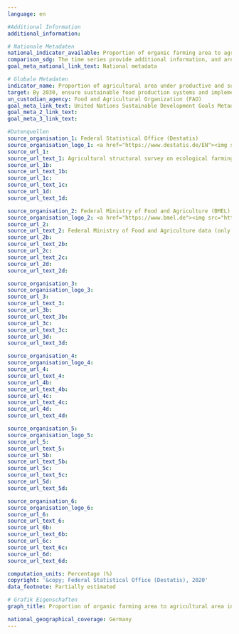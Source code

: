 ```yaml
---
language: en

#Additional Information
additional_information: 

# Nationale Metadaten
national_indicator_available: Proportion of organic farming area to agricultural area in total
comparison_sdg: The time series provide additional information, and are not compliant with the global metadata.
goal_meta_national_link_text: National metadata

# Globale Metadaten
indicator_name: Proportion of agricultural area under productive and sustainable agriculture
target: By 2030, ensure sustainable food production systems and implement resilient agricultural practices that increase productivity and production, that help maintain ecosystems, that strengthen capacity for adaptation to climate change, extreme weather, drought, flooding and other disasters and that progressively improve land and soil quality
un_custodian_agency: Food and Agricultural Organization (FAO)
goal_meta_link_text: United Nations Sustainable Development Goals Metadata
goal_meta_2_link_text: 
goal_meta_3_link_text: 

#Datenquellen
source_organisation_1: Federal Statistical Office (Destatis)
source_organisation_logo_1: <a href="https://www.destatis.de/EN"><img src="https://g205sdgs.github.io/sdg-indicators/public/OrgImgEndestatis.png" alt="Logo destatis " style="height: 60px; width: 148px" /></a>
source_url_1: 
source_url_text_1: Agricultural structural survey on ecological farming- subject-matter series 3, series 2.2.1 (only available in German)
source_url_1b: 
source_url_text_1b: 
source_url_1c: 
source_url_text_1c: 
source_url_1d: 
source_url_text_1d: 

source_organisation_2: Federal Ministry of Food and Agriculture (BMEL)
source_organisation_logo_2: <a href="https://www.bmel.de"><img src="https://g205sdgs.github.io/sdg-indicators/public/OrgImgEnbmel.png" alt="Logo bmel " style="height: 60px; width: 148px" /></a>
source_url_2: 
source_url_text_2: Federal Ministry of Food and Agriculture data (only available in German)
source_url_2b: 
source_url_text_2b: 
source_url_2c: 
source_url_text_2c: 
source_url_2d: 
source_url_text_2d: 

source_organisation_3: 
source_organisation_logo_3: 
source_url_3: 
source_url_text_3: 
source_url_3b: 
source_url_text_3b: 
source_url_3c: 
source_url_text_3c: 
source_url_3d: 
source_url_text_3d: 

source_organisation_4: 
source_organisation_logo_4: 
source_url_4: 
source_url_text_4: 
source_url_4b: 
source_url_text_4b: 
source_url_4c: 
source_url_text_4c: 
source_url_4d: 
source_url_text_4d: 

source_organisation_5: 
source_organisation_logo_5: 
source_url_5: 
source_url_text_5: 
source_url_5b: 
source_url_text_5b: 
source_url_5c: 
source_url_text_5c: 
source_url_5d: 
source_url_text_5d: 

source_organisation_6: 
source_organisation_logo_6: 
source_url_6: 
source_url_text_6: 
source_url_6b: 
source_url_text_6b: 
source_url_6c: 
source_url_text_6c: 
source_url_6d: 
source_url_text_6d: 

computation_units: Percentage (%)
copyright: '&copy; Federal Statistical Office (Destatis), 2020'
data_footnote: Partially estimated

# Grafik Eigenschaften
graph_title: Proportion of organic farming area to agricultural area in total

national_geographical_coverage: Germany
---
```


